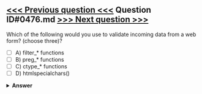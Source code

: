 [<<< Previous question <<<](0475.md)   Question ID#0476.md   [>>> Next question >>>](0477.md)
---

Which of the following would you use to validate incoming data from a web form? (choose three)?

- [ ] A) filter_* functions
- [ ] B) preg_* functions
- [ ] C) ctype_* functions
- [ ] D) htmlspecialchars()

<details><summary><b>Answer</b></summary>
<p>
  Answer: <strong>A, B, C</strong>
</p>
</details>

